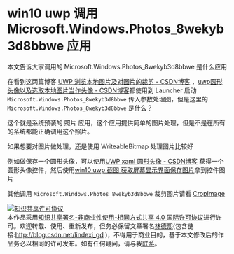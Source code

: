 
# win10 uwp 调用 Microsoft.Windows.Photos_8wekyb3d8bbwe 应用

本文告诉大家调用的 Microsoft.Windows.Photos_8wekyb3d8bbwe 是什么应用

<!--more-->


<!-- CreateTime:2018/7/21 9:48:45 -->

<!-- csdn -->
<div id="toc"></div>

在看到这两篇博客 [UWP 浏览本地图片及对图片的裁剪 - CSDN博客](https://blog.csdn.net/github_36704374/article/details/60334156 ) ，[uwp圆形头像以及选取本地图片当作头像 - CSDN博客](https://blog.csdn.net/c1518589418/article/details/80102264#commentsedit )都使用到 Launcher 启动 `Microsoft.Windows.Photos_8wekyb3d8bbwe` 传入参数处理图，但是这里的 `Microsoft.Windows.Photos_8wekyb3d8bbwe` 是什么？

这个就是系统预装的 照片 应用，这个应用提供简单的图片处理，但是不是在所有的系统都能正确调用这个照片。

如果想要对图片做处理，还是使用 WriteableBitmap 处理图片比较好

例如做保存一个圆形头像，可以使用[UWP xaml 圆形头像 - CSDN博客]([图片]https://blog.csdn.net/lindexi_gd/article/details/49757187 ) 获得一个圆形头像控件，然后使用[win10 uwp 截图 获取屏幕显示界面保存图片]([图片]https://lindexi.gitee.io/post/win10-uwp-%E6%88%AA%E5%9B%BE-%E8%8E%B7%E5%8F%96%E5%B1%8F%E5%B9%95%E6%98%BE%E7%A4%BA%E7%95%8C%E9%9D%A2%E4%BF%9D%E5%AD%98%E5%9B%BE%E7%89%87.html )拿到控件图片

其他调用 `Microsoft.Windows.Photos_8wekyb3d8bbwe` 裁剪图片请看 [CropImage](https://gist.github.com/FrayxRulez/c2f1bbfa996ad5751b87 )





<a rel="license" href="http://creativecommons.org/licenses/by-nc-sa/4.0/"><img alt="知识共享许可协议" style="border-width:0" src="https://licensebuttons.net/l/by-nc-sa/4.0/88x31.png" /></a><br />本作品采用<a rel="license" href="http://creativecommons.org/licenses/by-nc-sa/4.0/">知识共享署名-非商业性使用-相同方式共享 4.0 国际许可协议</a>进行许可。欢迎转载、使用、重新发布，但务必保留文章署名[林德熙](http://blog.csdn.net/lindexi_gd)(包含链接:http://blog.csdn.net/lindexi_gd )，不得用于商业目的，基于本文修改后的作品务必以相同的许可发布。如有任何疑问，请与我[联系](mailto:lindexi_gd@163.com)。